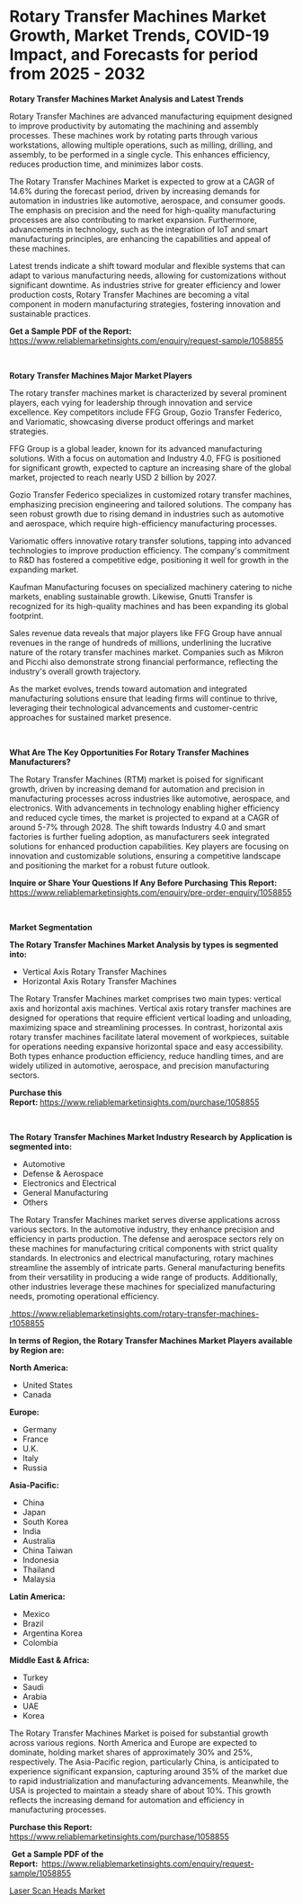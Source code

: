 <p><h1>Rotary Transfer Machines Market Growth, Market Trends, COVID-19 Impact, and Forecasts for period from 2025 - 2032</h1></p><p><strong>Rotary Transfer Machines Market Analysis and Latest Trends</strong></p>
<p><p>Rotary Transfer Machines are advanced manufacturing equipment designed to improve productivity by automating the machining and assembly processes. These machines work by rotating parts through various workstations, allowing multiple operations, such as milling, drilling, and assembly, to be performed in a single cycle. This enhances efficiency, reduces production time, and minimizes labor costs.</p><p>The Rotary Transfer Machines Market is expected to grow at a CAGR of 14.6% during the forecast period, driven by increasing demands for automation in industries like automotive, aerospace, and consumer goods. The emphasis on precision and the need for high-quality manufacturing processes are also contributing to market expansion. Furthermore, advancements in technology, such as the integration of IoT and smart manufacturing principles, are enhancing the capabilities and appeal of these machines.</p><p>Latest trends indicate a shift toward modular and flexible systems that can adapt to various manufacturing needs, allowing for customizations without significant downtime. As industries strive for greater efficiency and lower production costs, Rotary Transfer Machines are becoming a vital component in modern manufacturing strategies, fostering innovation and sustainable practices.</p></p>
<p><strong>Get a Sample PDF of the Report:&nbsp;</strong> <a href="https://www.reliablemarketinsights.com/enquiry/request-sample/1058855?utm_campaign=2629&utm_medium=2&utm_source=Github&utm_content=ia&utm_term=22022025&utm_id=rotary-transfer-machines">https://www.reliablemarketinsights.com/enquiry/request-sample/1058855</a></p>
<p>&nbsp;</p>
<p><strong>Rotary Transfer Machines Major Market Players</strong></p>
<p><p>The rotary transfer machines market is characterized by several prominent players, each vying for leadership through innovation and service excellence. Key competitors include FFG Group, Gozio Transfer Federico, and Variomatic, showcasing diverse product offerings and market strategies.</p><p>FFG Group is a global leader, known for its advanced manufacturing solutions. With a focus on automation and Industry 4.0, FFG is positioned for significant growth, expected to capture an increasing share of the global market, projected to reach nearly USD 2 billion by 2027.</p><p>Gozio Transfer Federico specializes in customized rotary transfer machines, emphasizing precision engineering and tailored solutions. The company has seen robust growth due to rising demand in industries such as automotive and aerospace, which require high-efficiency manufacturing processes.</p><p>Variomatic offers innovative rotary transfer solutions, tapping into advanced technologies to improve production efficiency. The company's commitment to R&D has fostered a competitive edge, positioning it well for growth in the expanding market.</p><p>Kaufman Manufacturing focuses on specialized machinery catering to niche markets, enabling sustainable growth. Likewise, Gnutti Transfer is recognized for its high-quality machines and has been expanding its global footprint.</p><p>Sales revenue data reveals that major players like FFG Group have annual revenues in the range of hundreds of millions, underlining the lucrative nature of the rotary transfer machines market. Companies such as Mikron and Picchi also demonstrate strong financial performance, reflecting the industry's overall growth trajectory.</p><p>As the market evolves, trends toward automation and integrated manufacturing solutions ensure that leading firms will continue to thrive, leveraging their technological advancements and customer-centric approaches for sustained market presence.</p></p>
<p>&nbsp;</p>
<p><strong>What Are The Key Opportunities For Rotary Transfer Machines Manufacturers?</strong></p>
<p><p>The Rotary Transfer Machines (RTM) market is poised for significant growth, driven by increasing demand for automation and precision in manufacturing processes across industries like automotive, aerospace, and electronics. With advancements in technology enabling higher efficiency and reduced cycle times, the market is projected to expand at a CAGR of around 5-7% through 2028. The shift towards Industry 4.0 and smart factories is further fueling adoption, as manufacturers seek integrated solutions for enhanced production capabilities. Key players are focusing on innovation and customizable solutions, ensuring a competitive landscape and positioning the market for a robust future outlook.</p></p>
<p><strong>Inquire or Share Your Questions If Any Before Purchasing This Report:</strong> <a href="https://www.reliablemarketinsights.com/enquiry/pre-order-enquiry/1058855?utm_campaign=2629&utm_medium=2&utm_source=Github&utm_content=ia&utm_term=22022025&utm_id=rotary-transfer-machines">https://www.reliablemarketinsights.com/enquiry/pre-order-enquiry/1058855</a></p>
<p>&nbsp;</p>
<p><strong>Market Segmentation</strong></p>
<p><strong>The Rotary Transfer Machines Market Analysis by types is segmented into:</strong></p>
<p><ul><li>Vertical Axis Rotary Transfer Machines</li><li>Horizontal Axis Rotary Transfer Machines</li></ul></p>
<p><p>The Rotary Transfer Machines market comprises two main types: vertical axis and horizontal axis machines. Vertical axis rotary transfer machines are designed for operations that require efficient vertical loading and unloading, maximizing space and streamlining processes. In contrast, horizontal axis rotary transfer machines facilitate lateral movement of workpieces, suitable for operations needing expansive horizontal space and easy accessibility. Both types enhance production efficiency, reduce handling times, and are widely utilized in automotive, aerospace, and precision manufacturing sectors.</p></p>
<p><strong>Purchase this Report:&nbsp;</strong><a href="https://www.reliablemarketinsights.com/purchase/1058855?utm_campaign=2629&utm_medium=2&utm_source=Github&utm_content=ia&utm_term=22022025&utm_id=rotary-transfer-machines">https://www.reliablemarketinsights.com/purchase/1058855</a></p>
<p>&nbsp;</p>
<p><strong>The Rotary Transfer Machines Market Industry Research by Application is segmented into:</strong></p>
<p><ul><li>Automotive</li><li>Defense & Aerospace</li><li>Electronics and Electrical</li><li>General Manufacturing</li><li>Others</li></ul></p>
<p><p>The Rotary Transfer Machines market serves diverse applications across various sectors. In the automotive industry, they enhance precision and efficiency in parts production. The defense and aerospace sectors rely on these machines for manufacturing critical components with strict quality standards. In electronics and electrical manufacturing, rotary machines streamline the assembly of intricate parts. General manufacturing benefits from their versatility in producing a wide range of products. Additionally, other industries leverage these machines for specialized manufacturing needs, promoting operational efficiency.</p></p>
<p><a href="https://www.reliablemarketinsights.com/rotary-transfer-machines-r1058855?utm_campaign=2629&utm_medium=2&utm_source=Github&utm_content=ia&utm_term=22022025&utm_id=rotary-transfer-machines">&nbsp;https://www.reliablemarketinsights.com/rotary-transfer-machines-r1058855</a></p>
<p><strong>In terms of Region, the Rotary Transfer Machines Market Players available by Region are:</strong></p>
<p>
    <p> <strong> North America: </strong>
        <ul>
            <li>United States</li>
            <li>Canada</li>
        </ul>
        </p> 
    <p> <strong> Europe: </strong>
        <ul>
            <li>Germany</li>
            <li>France</li>
            <li>U.K.</li>
            <li>Italy</li>
            <li>Russia</li>
        </ul>
        </p> 
    <p> <strong> Asia-Pacific: </strong>
        <ul>
            <li>China</li>
            <li>Japan</li>
            <li>South Korea</li>
            <li>India</li>
            <li>Australia</li>
            <li>China Taiwan</li>
            <li>Indonesia</li>
            <li>Thailand</li>
            <li>Malaysia</li>
        </ul>
        </p> 
    <p> <strong> Latin America: </strong>
        <ul>
            <li>Mexico</li>
            <li>Brazil</li>
            <li>Argentina Korea</li>
            <li>Colombia</li>
        </ul>
        </p> 
    <p> <strong> Middle East & Africa: </strong>
        <ul>
            <li>Turkey</li>
            <li>Saudi</li>
            <li>Arabia</li>
            <li>UAE</li>
            <li>Korea</li>
        </ul>
    </p>
    </p>
<p><p>The Rotary Transfer Machines Market is poised for substantial growth across various regions. North America and Europe are expected to dominate, holding market shares of approximately 30% and 25%, respectively. The Asia-Pacific region, particularly China, is anticipated to experience significant expansion, capturing around 35% of the market due to rapid industrialization and manufacturing advancements. Meanwhile, the USA is projected to maintain a steady share of about 10%. This growth reflects the increasing demand for automation and efficiency in manufacturing processes.</p></p>
<p><strong>Purchase this Report: </strong><a href="https://www.reliablemarketinsights.com/purchase/1058855?utm_campaign=2629&utm_medium=2&utm_source=Github&utm_content=ia&utm_term=22022025&utm_id=rotary-transfer-machines">https://www.reliablemarketinsights.com/purchase/1058855</a></p>
<p>&nbsp;<strong>Get a Sample PDF of the Report:&nbsp;&nbsp;</strong><a href="https://www.reliablemarketinsights.com/enquiry/request-sample/1058855?utm_campaign=2629&utm_medium=2&utm_source=Github&utm_content=ia&utm_term=22022025&utm_id=rotary-transfer-machines">https://www.reliablemarketinsights.com/enquiry/request-sample/1058855</a></p>
<p><strong></strong></p>
<p><p><a href="https://github.com/organophelia8282/Market-Research-Report-List-1/blob/main/laser-scan-heads-market.md?utm_campaign=2629&utm_medium=2&utm_source=Github&utm_content=ia&utm_term=22022025&utm_id=rotary-transfer-machines">Laser Scan Heads Market</a></p></p>